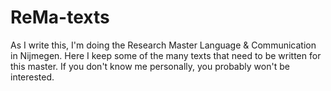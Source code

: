 ReMa-texts
==========

As I write this, I'm doing the Research Master Language & Communication in Nijmegen. Here I keep some of the many texts that need to be written for this master. If you don't know me personally, you probably won't be interested.